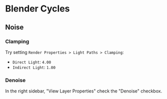 # Blender Cycles

## Noise

### Clamping

Try setting `Render Properties > Light Paths > Clamping`:

- `Direct Light`: `4.00`
- `Indirect Light`: `1.00`

### Denoise

In the right sidebar, "View Layer Properties" check the "Denoise" checkbox.

